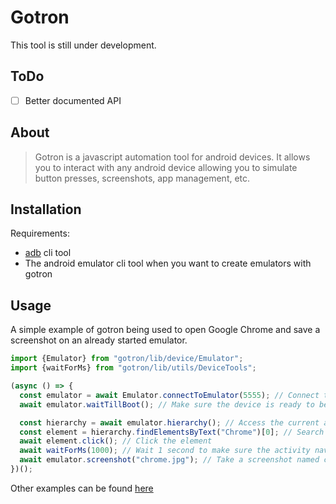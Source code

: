 # Gotron

This tool is still under development.

## ToDo
- [ ] Better documented API

## About
> Gotron is a javascript automation tool for android devices. It allows you to interact with any android device allowing
> you to simulate button presses, screenshots, app management, etc.

## Installation
Requirements:
- [adb](https://developer.android.com/studio/releases/platform-tools#downloads) cli tool
- The android emulator cli tool when you want to create emulators with gotron

## Usage
A simple example of gotron being used to open Google Chrome and save a screenshot on an already started emulator.
````typescript
import {Emulator} from "gotron/lib/device/Emulator";
import {waitForMs} from "gotron/lib/utils/DeviceTools";

(async () => {
  const emulator = await Emulator.connectToEmulator(5555); // Connect to the emulator
  await emulator.waitTillBoot(); // Make sure the device is ready to be navigated

  const hierarchy = await emulator.hierarchy(); // Access the current android activity layout
  const element = hierarchy.findElementsByText("Chrome")[0]; // Search for an element with the text chrome in it
  await element.click(); // Click the element
  await waitForMs(1000); // Wait 1 second to make sure the activity navigated
  await emulator.screenshot("chrome.jpg"); // Take a screenshot named chrome.jpg. The file will be created in the working directory
})();
````

Other examples can be found [here](examples)

